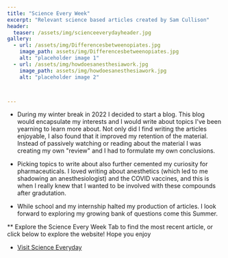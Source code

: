 ```yaml
---
title: "Science Every Week"
excerpt: "Relevant science based articles created by Sam Cullison"
header:
  teaser: /assets/img/scienceeverydayheader.jpg
gallery:
  - url: /assets/img/Differencesbetweenopiates.jpg
    image_path: assets/img/Differencesbetweenopiates.jpg
    alt: "placeholder image 1"
  - url: /assets/img/howdoesanesthesiawork.jpg
    image_path: assets/img/howdoesanesthesiawork.jpg
    alt: "placeholder image 2"



---
```


* During my winter break in 2022 I decided to start a blog. This blog would encapsulate my interests and I would write about topics I've been yearning to learn more about. Not only did I find writing the articles enjoyable, I also found that it improved my retention of the material. Instead of passively watching or reading about the material I was creating my own "review" and I had to formulate my own conclusions. 

* Picking topics to write about also further cemented my curiosity for pharmaceuticals. I loved writing about anesthetics (which led to me shadowing an anesthesiologist) and the COVID vaccines, and this is when I really knew that I wanted to be involved with these compounds after gradutation.

* While school and my internship halted my production of articles. I look forward to exploring my growing bank of questions come this Summer.

** Explore the Science Every Week Tab to find the most recent article, or click below to explore the website! Hope you enjoy

* <a href="https://scienceeveryday.godaddysites.com/"> Visit Science Everyday </a>

